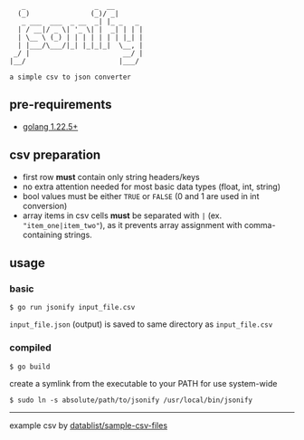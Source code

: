 ```
   _                 _  __       
  (_)               (_)/ _|      
   _ ___  ___  _ __  _| |_ _   _ 
  | / __|/ _ \| '_ \| |  _| | | |
  | \__ \ (_) | | | | | | | |_| |
  | |___/\___/|_| |_|_|_|  \__, |
 _/ |                       __/ |
|__/                       |___/ 

a simple csv to json converter
```

## pre-requirements
- [golang 1.22.5+](https://go.dev/doc/install)

## csv preparation
- first row **must** contain only string headers/keys
- no extra attention needed for most basic data types (float, int, string)
- bool values must be either `TRUE` or `FALSE` (0 and 1 are used in int conversion)
- array items in csv cells **must** be separated with `|` (ex. `"item_one|item_two"`), as it prevents array assignment with comma-containing strings.

## usage
### basic
```
$ go run jsonify input_file.csv
```
`input_file.json` (output) is saved to same directory as `input_file.csv`

### compiled
```
$ go build
```
create a symlink from the executable to your PATH for use system-wide
```
$ sudo ln -s absolute/path/to/jsonify /usr/local/bin/jsonify
```

---

example csv by [datablist/sample-csv-files](https://github.com/datablist/sample-csv-files)
